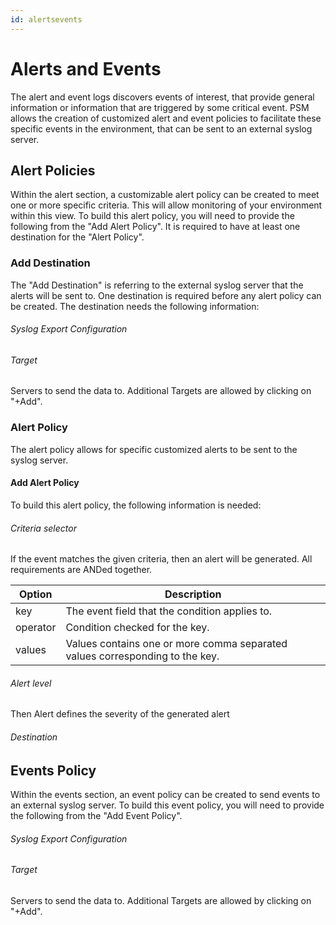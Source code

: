 ```yaml
---
id: alertsevents
---
```


# Alerts and Events

The alert and event logs discovers events of interest, that provide general information or information that are triggered by some critical event.  PSM allows the creation of customized alert and event policies to facilitate these specific events in the environment, that can be sent to an external syslog server.

## Alert Policies

Within the alert section, a customizable alert policy can be created to meet one or more specific criteria.   This will allow monitoring of your environment within this view.  To build this alert policy, you will need to provide the following from the "Add Alert Policy".  It is required to have at least one destination for the "Alert Policy".  

### Add Destination

The "Add Destination" is referring to the external syslog server that the alerts will be sent to.  One destination is required before any alert policy can be created.  The destination needs the following information:

<load-table group:monitoring obj:ApiObjectMeta
            include:name >

###### Syslog Export Configuration

<load-table group:monitoring obj:MonitoringSyslogExport
            include:format>
<load-table group:monitoring obj:MonitoringSyslogExportConfig omitHeader:true
            >

###### Target
Servers to send the data to. Additional Targets are allowed by clicking on "+Add". 

<load-table group:monitoring obj:MonitoringExportConfig 
            omit:credentials>

### Alert Policy

The alert policy allows for specific customized alerts to be sent to the syslog server.  

#### Add Alert Policy
To build this alert policy, the following information is needed:

<load-table group:monitoring obj:ApiObjectMeta
            include:name >

###### Criteria selector
If the event matches the given criteria, then an alert will be generated. 
All requirements are ANDed together.

| Option | Description |
| ------ | ----------- |
| key   | The event field that the condition applies to.  |
| operator   | Condition checked for the key. |
| values   | Values contains one or more comma separated values corresponding to the key. |


###### Alert level
Then Alert defines the severity of the generated alert
<load-table group:monitoring obj:MonitoringAlertPolicySpec
            include:severity>
				
###### Destination

<load-table group:monitoring obj:MonitoringAlertPolicySpec
            include:destinations >

## Events Policy

Within the events section, an event policy can be created to send events to an external syslog server. To build this event policy, you will need to provide the following from the "Add Event Policy". 

<load-table group:monitoring obj:ApiObjectMeta
            include:name >

###### Syslog Export Configuration

<load-table group:monitoring obj:MonitoringEventPolicySpec
            include:format>
<load-table group:monitoring obj:MonitoringSyslogExportConfig omitHeader:true 
            >

###### Target
Servers to send the data to. Additional Targets are allowed by clicking on "+Add". 

<load-table group:monitoring obj:MonitoringExportConfig 
            omit:credentials>


	
